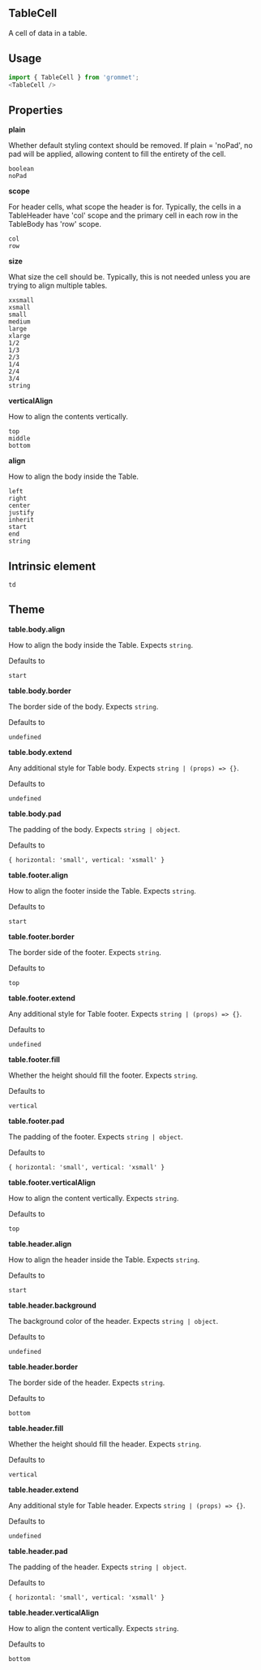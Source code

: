 ## TableCell
A cell of data in a table.

## Usage

```javascript
import { TableCell } from 'grommet';
<TableCell />
```

## Properties

**plain**

Whether default styling context should be removed. If plain = 'noPad', 
        no pad will be applied, allowing content to fill the entirety of the 
        cell.

```
boolean
noPad
```

**scope**

For header cells, what scope the header is for.
        Typically, the cells in a TableHeader have 'col' scope and
        the primary cell in each row in the TableBody has 'row' scope.

```
col
row
```

**size**

What size the cell should be. Typically, this is not needed
      unless you are trying to align multiple tables.

```
xxsmall
xsmall
small
medium
large
xlarge
1/2
1/3
2/3
1/4
2/4
3/4
string
```

**verticalAlign**

How to align the contents vertically.

```
top
middle
bottom
```

**align**

How to align the body inside the Table.

```
left
right
center
justify
inherit
start
end
string
```
  
## Intrinsic element

```
td
```
## Theme
  
**table.body.align**

How to align the body inside the Table. Expects `string`.

Defaults to

```
start
```

**table.body.border**

The border side of the body. Expects `string`.

Defaults to

```
undefined
```

**table.body.extend**

Any additional style for Table body. Expects `string | (props) => {}`.

Defaults to

```
undefined
```

**table.body.pad**

The padding of the body. Expects `string | object`.

Defaults to

```
{ horizontal: 'small', vertical: 'xsmall' }
```

**table.footer.align**

How to align the footer inside the Table. Expects `string`.

Defaults to

```
start
```

**table.footer.border**

The border side of the footer. Expects `string`.

Defaults to

```
top
```

**table.footer.extend**

Any additional style for Table footer. Expects `string | (props) => {}`.

Defaults to

```
undefined
```

**table.footer.fill**

Whether the height should fill the footer. Expects `string`.

Defaults to

```
vertical
```

**table.footer.pad**

The padding of the footer. Expects `string | object`.

Defaults to

```
{ horizontal: 'small', vertical: 'xsmall' }
```

**table.footer.verticalAlign**

How to align the content vertically. Expects `string`.

Defaults to

```
top
```

**table.header.align**

How to align the header inside the Table. Expects `string`.

Defaults to

```
start
```

**table.header.background**

The background color of the header. Expects `string | object`.

Defaults to

```
undefined
```

**table.header.border**

The border side of the header. Expects `string`.

Defaults to

```
bottom
```

**table.header.fill**

Whether the height should fill the header. Expects `string`.

Defaults to

```
vertical
```

**table.header.extend**

Any additional style for Table header. Expects `string | (props) => {}`.

Defaults to

```
undefined
```

**table.header.pad**

The padding of the header. Expects `string | object`.

Defaults to

```
{ horizontal: 'small', vertical: 'xsmall' }
```

**table.header.verticalAlign**

How to align the content vertically. Expects `string`.

Defaults to

```
bottom
```

